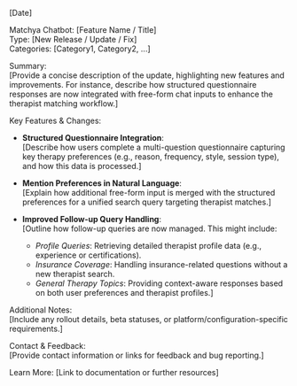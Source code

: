 [Date]

Matchya Chatbot: [Feature Name / Title]  
Type: [New Release / Update / Fix]  
Categories: [Category1, Category2, ...]

Summary:  
[Provide a concise description of the update, highlighting new features and improvements. For instance, describe how structured questionnaire responses are now integrated with free-form chat inputs to enhance the therapist matching workflow.]

Key Features & Changes:

- **Structured Questionnaire Integration**:  
  [Describe how users complete a multi-question questionnaire capturing key therapy preferences (e.g., reason, frequency, style, session type), and how this data is processed.]

- **Mention Preferences in Natural Language**:  
  [Explain how additional free-form input is merged with the structured preferences for a unified search query targeting therapist matches.]

- **Improved Follow-up Query Handling**:  
  [Outline how follow-up queries are now managed. This might include:
  - _Profile Queries_: Retrieving detailed therapist profile data (e.g., experience or certifications).
  - _Insurance Coverage_: Handling insurance-related questions without a new therapist search.
  - _General Therapy Topics_: Providing context-aware responses based on both user preferences and therapist profiles.]

Additional Notes:  
[Include any rollout details, beta statuses, or platform/configuration-specific requirements.]

Contact & Feedback:  
[Provide contact information or links for feedback and bug reporting.]

Learn More: [Link to documentation or further resources]
